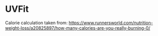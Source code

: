 # UVFit

Calorie calculation taken from: https://www.runnersworld.com/nutrition-weight-loss/a20825897/how-many-calories-are-you-really-burning-0/
